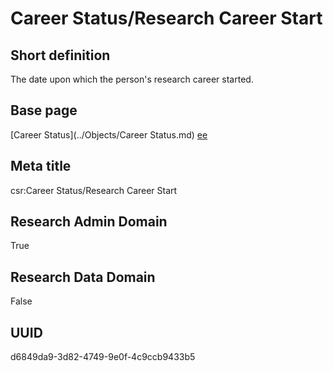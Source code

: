 # Career Status/Research Career Start
## Short definition
The date upon which the person's research career started.
## Base page
[Career Status](../Objects/Career Status.md)
[ee](https://github.com/bramvc1/test-casrai/blob/main/new-folder/test.md)
## Meta title
csr:Career Status/Research Career Start
## Research Admin Domain
True
## Research Data Domain
False
## UUID
d6849da9-3d82-4749-9e0f-4c9ccb9433b5
